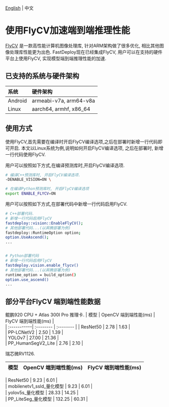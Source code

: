 [English](../../en/faq/boost_cv_by_flycv.md) | 中文


# 使用FlyCV加速端到端推理性能

[FlyCV](https://github.com/PaddlePaddle/FlyCV) 是一款高性能计算机图像处理库, 针对ARM架构做了很多优化, 相比其他图像处理库性能更为出色.
FastDeploy现在已经集成FlyCV, 用户可以在支持的硬件平台上使用FlyCV, 实现模型端到端推理性能的加速.

## 已支持的系统与硬件架构

| 系统 | 硬件架构 |
| :-----------| :--------   |
|   Android     |  armeabi-v7a, arm64-v8a |  
|   Linux       |  aarch64, armhf, x86_64|  


## 使用方式
使用FlyCV,首先需要在编译时开启FlyCV编译选项,之后在部署时新增一行代码即可开启.
本文以Linux系统为例,说明如何开启FlyCV编译选项, 之后在部署时, 新增一行代码使用FlyCV.

用户可以按照如下方式,在编译预测库时,开启FlyCV编译选项.
```bash
# 编译C++预测库时, 开启FlyCV编译选项.
-DENABLE_VISION=ON \

# 在编译Python预测库时, 开启FlyCV编译选项
export ENABLE_FLYCV=ON
```

用户可以按照如下方式,在部署代码中新增一行代码启用FlyCV.
```bash
# C++部署代码.
# 新增一行代码启用FlyCV
fastdeploy::vision::EnableFlyCV();
# 其他部署代码...(以昇腾部署为例)
fastdeploy::RuntimeOption option;
option.UseAscend();
...


# Python部署代码
# 新增一行代码启用FlyCV
fastdeploy.vision.enable_flycv()
# 其他部署代码...(以昇腾部署为例)
runtime_option = build_option()
option.use_ascend()
...
```

## 部分平台FlyCV 端到端性能数据

鲲鹏920 CPU + Atlas 300I Pro 推理卡.
| 模型 | OpenCV 端到端性能(ms) | FlyCV 端到端性能(ms) |  
| :-----------| :--------   | :--------   |
|   ResNet50     | 2.78  | 1.63  |  
|   PP-LCNetV2   |  2.50 |  1.39   |  
|   YOLOv7       |  27.00 | 21.36    |  
|   PP_HumanSegV2_Lite   | 2.76 |  2.10   |  


瑞芯微RV1126.

| 模型 | OpenCV 端到端性能(ms) | FlyCV 端到端性能(ms) |  
| :-----------| :--------   | :--------   |

|   ResNet50     | 9.23  | 6.01  |  
|   mobilenetv1_ssld_量化模型   |  9.23 |  6.01   |  
|   yolov5s_量化模型       |  28.33 | 14.25    |  
|   PP_LiteSeg_量化模型  | 132.25 |  60.31   |  
